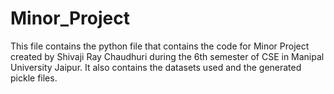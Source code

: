 # Minor_Project

This file contains the python file that contains the code for Minor Project created by Shivaji Ray Chaudhuri during the 6th semester of CSE in Manipal University Jaipur.
It also contains the datasets used and the generated pickle files.
